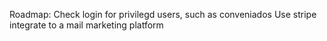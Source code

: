 Roadmap:
Check login for privilegd users, such as conveniados
Use stripe
integrate to a mail marketing platform